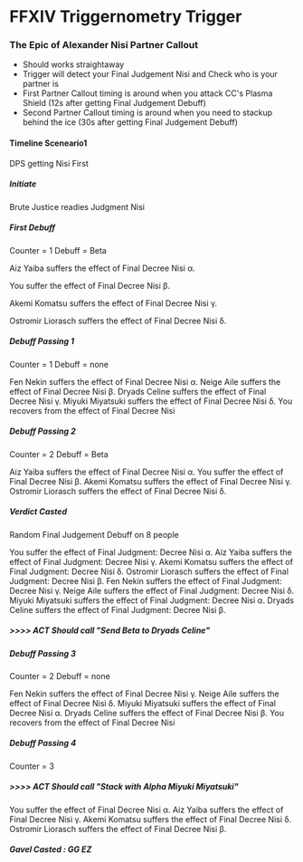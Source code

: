 # FFXIV Triggernometry Trigger

### The Epic of Alexander Nisi Partner Callout
- Should works straightaway
- Trigger will detect your Final Judgement Nisi and Check who is your partner is
- First Partner Callout timing is around when you attack CC's Plasma Shield (12s after getting Final Judgement Debuff)
- Second Partner Callout timing is around when you need to stackup behind the ice (30s after getting Final Judgement Debuff)

#### Timeline Sceneario1
DPS getting Nisi First

##### Initiate
Brute Justice readies Judgment Nisi

##### First Debuff
Counter = 1
Debuff = Beta

Aiz Yaiba suffers the effect of Final Decree Nisi α.

You suffer the effect of Final Decree Nisi β.

Akemi Komatsu suffers the effect of Final Decree Nisi γ.

Ostromir Liorasch suffers the effect of Final Decree Nisi δ.  

##### Debuff Passing 1
Counter = 1
Debuff = none

Fen Nekin suffers the effect of Final Decree Nisi α.
Neige Aile suffers the effect of Final Decree Nisi β.
Dryads Celine suffers the effect of Final Decree Nisi γ.
Miyuki Miyatsuki suffers the effect of Final Decree Nisi δ.
You recovers from the effect of Final Decree Nisi

##### Debuff Passing 2
Counter = 2
Debuff = Beta

Aiz Yaiba suffers the effect of Final Decree Nisi α.
You suffer the effect of Final Decree Nisi β.
Akemi Komatsu suffers the effect of Final Decree Nisi γ.
Ostromir Liorasch suffers the effect of Final Decree Nisi δ.

##### Verdict Casted
Random Final Judgement Debuff on 8 people

You suffer the effect of Final Judgment: Decree Nisi α.
Aiz Yaiba suffers the effect of Final Judgment: Decree Nisi γ.
Akemi Komatsu suffers the effect of Final Judgment: Decree Nisi δ.
Ostromir Liorasch suffers the effect of Final Judgment: Decree Nisi β.
Fen Nekin suffers the effect of Final Judgment: Decree Nisi γ.
Neige Aile suffers the effect of Final Judgment: Decree Nisi δ.
Miyuki Miyatsuki suffers the effect of Final Judgment: Decree Nisi α.
Dryads Celine suffers the effect of Final Judgment: Decree Nisi β.

##### >>>> ACT Should call "Send Beta to Dryads Celine"

##### Debuff Passing 3
Counter = 2
Debuff = none

Fen Nekin suffers the effect of Final Decree Nisi γ.
Neige Aile suffers the effect of Final Decree Nisi δ.
Miyuki Miyatsuki suffers the effect of Final Decree Nisi α.
Dryads Celine suffers the effect of Final Decree Nisi β.
You recovers from the effect of Final Decree Nisi

##### Debuff Passing 4
Counter = 3

##### >>>> ACT Should call "Stack with Alpha Miyuki Miyatsuki"

You suffer the effect of Final Decree Nisi α.
Aiz Yaiba suffers the effect of Final Decree Nisi γ.
Akemi Komatsu suffers the effect of Final Decree Nisi δ.
Ostromir Liorasch suffers the effect of Final Decree Nisi β.

##### Gavel Casted : GG EZ


